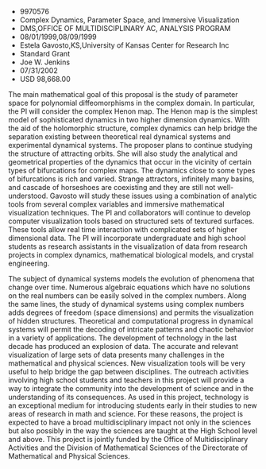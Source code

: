 
* 9970576
* Complex Dynamics, Parameter Space, and Immersive Visualization
* DMS,OFFICE OF MULTIDISCIPLINARY AC, ANALYSIS PROGRAM
* 08/01/1999,08/09/1999
* Estela Gavosto,KS,University of Kansas Center for Research Inc
* Standard Grant
* Joe W. Jenkins
* 07/31/2002
* USD 98,668.00

The main mathematical goal of this proposal is the study of parameter space for
polynomial diffeomorphisms in the complex domain. In particular, the PI will
consider the complex Henon map. The Henon map is the simplest model of
sophisticated dynamics in two higher dimension dynamics. With the aid of the
holomorphic structure, complex dynamics can help bridge the separation existing
between theoretical real dynamical systems and experimental dynamical systems.
The proposer plans to continue studying the structure of attracting orbits. She
will also study the analytical and geometrical properties of the dynamics that
occur in the vicinity of certain types of bifurcations for complex maps. The
dynamics close to some types of bifurcations is rich and varied. Strange
attractors, infinitely many basins, and cascade of horseshoes are coexisting and
they are still not well-understood. Gavosto will study these issues using a
combination of analytic tools from several complex variables and immersive
mathematical visualization techniques. The PI and collaborators will continue to
develop computer visualization tools based on structured sets of textured
surfaces. These tools allow real time interaction with complicated sets of
higher dimensional data. The PI will incorporate undergraduate and high school
students as research assistants in the visualization of data from research
projects in complex dynamics, mathematical biological models, and crystal
engineering.

The subject of dynamical systems models the evolution of phenomena that change
over time. Numerous algebraic equations which have no solutions on the real
numbers can be easily solved in the complex numbers. Along the same lines, the
study of dynamical systems using complex numbers adds degrees of freedom (space
dimensions) and permits the visualization of hidden structures. Theoretical and
computational progress in dynamical systems will permit the decoding of
intricate patterns and chaotic behavior in a variety of applications. The
development of technology in the last decade has produced an explosion of data.
The accurate and relevant visualization of large sets of data presents many
challenges in the mathematical and physical sciences. New visualization tools
will be very useful to help bridge the gap between disciplines. The outreach
activities involving high school students and teachers in this project will
provide a way to integrate the community into the development of science and in
the understanding of its consequences. As used in this project, technology is an
exceptional medium for introducing students early in their studies to new areas
of research in math and science. For these reasons, the project is expected to
have a broad multidisciplinary impact not only in the sciences but also possibly
in the way the sciences are taught at the High School level and above. This
project is jointly funded by the Office of Multidisciplinary Activities and the
Division of Mathematical Sciences of the Directorate of Mathematical and
Physical Sciences.




